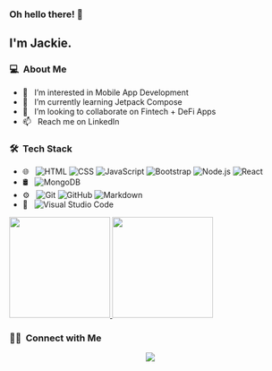 ### Oh hello there! 👋

<h2>I'm Jackie.</h2>

<h3> 💻 &nbsp;About Me </h3>

- 👀 &nbsp; I’m interested in Mobile App Development
- 🌱 &nbsp; I’m currently learning Jetpack Compose 
- 🤔 &nbsp; I’m looking to collaborate on Fintech + DeFi Apps 
- 📫 &nbsp; Reach me on LinkedIn


<h3> 🛠 &nbsp;Tech Stack</h3>

- 🌐 &nbsp;
  ![HTML](https://img.shields.io/badge/-HTML-333333?style=flat&logo=HTML5)
  ![CSS](https://img.shields.io/badge/-CSS-333333?style=flat&logo=CSS3&logoColor=1572B6)
  ![JavaScript](https://img.shields.io/badge/-JavaScript-333333?style=flat&logo=javascript)
  ![Bootstrap](https://img.shields.io/badge/-Bootstrap-333333?style=flat&logo=bootstrap&logoColor=563D7C)
  ![Node.js](https://img.shields.io/badge/-Node.js-333333?style=flat&logo=node.js)
  ![React](https://img.shields.io/badge/-React-333333?style=flat&logo=react)
- 🛢 &nbsp;
  ![MongoDB](https://img.shields.io/badge/-MongoDB-333333?style=flat&logo=mongodb)
- ⚙️ &nbsp;
  ![Git](https://img.shields.io/badge/-Git-333333?style=flat&logo=git)
  ![GitHub](https://img.shields.io/badge/-GitHub-333333?style=flat&logo=github)
  ![Markdown](https://img.shields.io/badge/-Markdown-333333?style=flat&logo=markdown)
- 🔧 &nbsp;
  ![Visual Studio Code](https://img.shields.io/badge/-Visual%20Studio%20Code-333333?style=flat&logo=visual-studio-code&logoColor=007ACC)


<p>
<a href="https://github.com/AVS1508">
  <img height="180em" src="https://github-readme-stats.vercel.app/api?username=ENRAG3DCHICKEN&show_icons=true&theme=radical" />
  <img height="180em" src="https://github-readme-stats-eight-theta.vercel.app/api/top-langs/?username=ENRAG3DCHICKEN&theme=radical&layout=compact&exclude_lang=java+r" />
</a>
</p>


<h3> 🤝🏻 &nbsp;Connect with Me </h3>

<p align="center">
<a href="https://www.linkedin.com/in/jackieyiu"><img src="https://img.shields.io/badge/-Jackie%20Yiu-0077B5?style=flat-square&logo=Linkedin&logoColor=white"/></a>

<!---
ENRAG3DCHICKEN/ENRAG3DCHICKEN is a ✨ special ✨ repository because its `README.md` (this file) appears on your GitHub profile.
You can click the Preview link to take a look at your changes.
--->
